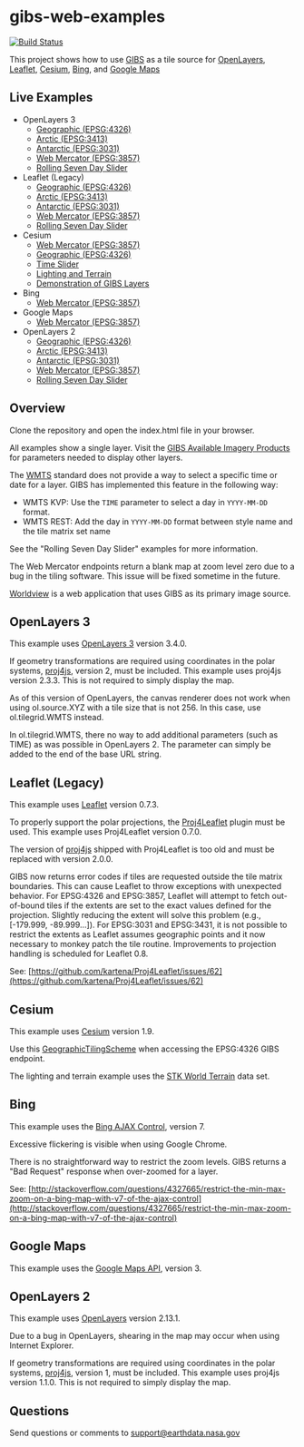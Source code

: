 # gibs-web-examples

[![Build Status](https://travis-ci.org/nasa-gibs/gibs-web-examples.svg?branch=master)](https://travis-ci.org/nasa-gibs/gibs-web-examples)

This project shows how to use [GIBS](https://earthdata.nasa.gov/gibs) as a tile
source for
[OpenLayers](http://openlayers.org), [Leaflet](http://leafletjs.com), [Cesium](http://cesiumjs.org/), [Bing](http://www.bing.com/maps/), and [Google Maps](https://maps.google.com)

## Live Examples

* OpenLayers 3
  * [Geographic (EPSG:4326)](https://earthdata.nasa.gov/labs/gibs/examples/openlayers/geographic-epsg4326.html)
  * [Arctic (EPSG:3413)](https://earthdata.nasa.gov/labs/gibs/examples/openlayers/arctic-epsg3413.html)
  * [Antarctic (EPSG:3031)](https://earthdata.nasa.gov/labs/gibs/examples/openlayers/antarctic-epsg3031.html)
  * [Web Mercator (EPSG:3857)](https://earthdata.nasa.gov/labs/gibs/examples/openlayers/webmercator-epsg3857.html)
  * [Rolling Seven Day Slider](https://earthdata.nasa.gov/labs/gibs/examples/openlayers/time.html)
* Leaflet (Legacy)
  * [Geographic (EPSG:4326)](https://earthdata.nasa.gov/labs/gibs/examples/leaflet/geographic-epsg4326.html)
  * [Arctic (EPSG:3413)](https://earthdata.nasa.gov/labs/gibs/examples/leaflet/arctic-epsg3413.html)
  * [Antarctic (EPSG:3031)](https://earthdata.nasa.gov/labs/gibs/examples/leaflet/antarctic-epsg3031.html)
  * [Web Mercator (EPSG:3857)](https://earthdata.nasa.gov/labs/gibs/examples/leaflet/webmercator-epsg3857.html)
  * [Rolling Seven Day Slider](https://earthdata.nasa.gov/labs/gibs/examples/leaflet/time.html)
* Cesium
  * [Web Mercator (EPSG:3857)](https://earthdata.nasa.gov/labs/gibs/examples/cesium/webmercator-epsg3857.html)
  * [Geographic (EPSG:4326)](https://earthdata.nasa.gov/labs/gibs/examples/cesium/geographic-epsg4326.html)
  * [Time Slider](https://earthdata.nasa.gov/labs/gibs/examples/cesium/time.html)
  * [Lighting and Terrain](https://earthdata.nasa.gov/labs/gibs/examples/cesium/terrain.html)
  * [Demonstration of GIBS Layers](https://earthdata.nasa.gov/labs/gibs/demos/cesium)
* Bing
  * [Web Mercator (EPSG:3857)](https://earthdata.nasa.gov/labs/gibs/examples/bing/webmercator-epsg3857.html)
* Google Maps
  * [Web Mercator (EPSG:3857)](https://earthdata.nasa.gov/labs/gibs/examples/google/webmercator-epsg3857.html)
* OpenLayers 2
  * [Geographic (EPSG:4326)](https://earthdata.nasa.gov/labs/gibs/examples/openlayers2/geographic-epsg4326.html)
  * [Arctic (EPSG:3413)](https://earthdata.nasa.gov/labs/gibs/examples/openlayers2/arctic-epsg3413.html)
  * [Antarctic (EPSG:3031)](https://earthdata.nasa.gov/labs/gibs/examples/openlayers2/antarctic-epsg3031.html)
  * [Web Mercator (EPSG:3857)](https://earthdata.nasa.gov/labs/gibs/examples/openlayers2/webmercator-epsg3857.html)
  * [Rolling Seven Day Slider](https://earthdata.nasa.gov/labs/gibs/examples/openlayers2/time.html)

## Overview

Clone the repository and open the index.html file in your browser.

All examples show a single layer. Visit the
[GIBS Available Imagery Products](https://wiki.earthdata.nasa.gov/display/GIBS/GIBS+Available+Imagery+Products)
for parameters needed to display other layers.

The [WMTS](http://www.opengeospatial.org/standards/wmts) standard does not
provide a way to select a specific time or date for a layer. GIBS has
implemented this feature in the following way:

* WMTS KVP: Use the `TIME` parameter to select a day in `YYYY-MM-DD` format.
* WMTS REST: Add the day in `YYYY-MM-DD` format between style name and the tile
matrix set name

See the "Rolling Seven Day Slider" examples for more information.

The Web Mercator endpoints return a blank map at zoom level zero due to a bug
in the tiling software. This issue will be fixed sometime in the future.

[Worldview](https://github.com/nasa-gibs/worldview) is a web application that
uses GIBS as its primary image source.

## OpenLayers 3

This example uses [OpenLayers 3](http://openlayers.org/) version 3.4.0.

If geometry transformations are required using coordinates in the polar systems,
[proj4js](http://trac.osgeo.org/proj4js), version 2, must be included. This
example uses proj4js version 2.3.3. This is not required to simply display the map.

As of this version of OpenLayers, the canvas renderer does not work when using ol.source.XYZ with a tile size that is not 256. In this case, use ol.tilegrid.WMTS instead.

In ol.tilegrid.WMTS, there no way to add additional parameters (such as TIME) as was possible in OpenLayers 2. The parameter can simply be added to the end of the
base URL string.

## Leaflet (Legacy)

This example uses [Leaflet](http://leafletjs.com) version 0.7.3.

To properly support the polar projections, the
[Proj4Leaflet](https://github.com/kartena/Proj4Leaflet) plugin must be
used. This example uses Proj4Leaflet version 0.7.0.

The version of [proj4js](http://trac.osgeo.org/proj4js) shipped with
Proj4Leaflet is too old and must be replaced with version 2.0.0.

GIBS now returns error codes if tiles are requested outside the tile matrix boundaries. This can cause Leaflet to throw exceptions with unexpected behavior. For EPSG:4326 and EPSG:3857, Leaflet will attempt to fetch out-of-bound tiles if the extents are set to the exact values defined for the projection.  Slightly reducing the extent will solve this problem (e.g., [-179.999, -89.999...]). For EPSG:3031 and EPSG:3431, it is not possible to restrict the extents as Leaflet assumes geographic points and it now necessary to monkey patch the tile routine. Improvements to projection handling is scheduled for Leaflet 0.8.

See: [https://github.com/kartena/Proj4Leaflet/issues/62](https://github.com/kartena/Proj4Leaflet/issues/62)

## Cesium

This example uses [Cesium](http://cesiumjs.org/) version 1.9.

Use this
[GeographicTilingScheme](https://github.com/nasa-gibs/gibs-web-examples/blob/release/lib/gibs/gibs.js) when accessing the
EPSG:4326 GIBS endpoint.

The lighting and terrain example uses the [STK World Terrain](https://cesiumjs.org/data-and-assets/terrain/stk-world-terrain.html) data set.

## Bing

This example uses the [Bing AJAX Control](http://msdn.microsoft.com/en-us/library/gg427610.aspx), version 7.

Excessive flickering is visible when using Google Chrome.

There is no straightforward way to restrict the zoom levels. GIBS returns a "Bad Request" response when over-zoomed for a layer.

See: [http://stackoverflow.com/questions/4327665/restrict-the-min-max-zoom-on-a-bing-map-with-v7-of-the-ajax-control](http://stackoverflow.com/questions/4327665/restrict-the-min-max-zoom-on-a-bing-map-with-v7-of-the-ajax-control)

## Google Maps

This example uses the [Google Maps API](https://developers.google.com/maps/documentation/javascript/tutorial), version 3.

## OpenLayers 2

This example uses [OpenLayers](http://openlayers.org/two) version 2.13.1.

Due to a bug in OpenLayers, shearing in the map may occur when using Internet
Explorer.

If geometry transformations are required using coordinates in the polar systems,
[proj4js](http://trac.osgeo.org/proj4js), version 1, must be included. This
example uses proj4js version 1.1.0. This is not required to simply display the map.

## Questions

Send questions or comments to
[support@earthdata.nasa.gov](mailto:support@earthdata.nasa.gov)
